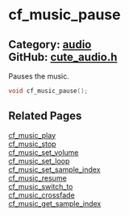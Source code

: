 [](../header.md ':include')

# cf_music_pause

Category: [audio](https://github.com/RandyGaul/cute_framework/blob/master/docs/api_reference?id=audio)  
GitHub: [cute_audio.h](https://github.com/RandyGaul/cute_framework/blob/master/include/cute_audio.h)  
---

Pauses the music.

```cpp
void cf_music_pause();
```

## Related Pages

[cf_music_play](https://github.com/RandyGaul/cute_framework/blob/master/docs/audio/cf_music_play.md)  
[cf_music_stop](https://github.com/RandyGaul/cute_framework/blob/master/docs/audio/cf_music_stop.md)  
[cf_music_set_volume](https://github.com/RandyGaul/cute_framework/blob/master/docs/audio/cf_music_set_volume.md)  
[cf_music_set_loop](https://github.com/RandyGaul/cute_framework/blob/master/docs/audio/cf_music_set_loop.md)  
[cf_music_set_sample_index](https://github.com/RandyGaul/cute_framework/blob/master/docs/audio/cf_music_set_sample_index.md)  
[cf_music_resume](https://github.com/RandyGaul/cute_framework/blob/master/docs/audio/cf_music_resume.md)  
[cf_music_switch_to](https://github.com/RandyGaul/cute_framework/blob/master/docs/audio/cf_music_switch_to.md)  
[cf_music_crossfade](https://github.com/RandyGaul/cute_framework/blob/master/docs/audio/cf_music_crossfade.md)  
[cf_music_get_sample_index](https://github.com/RandyGaul/cute_framework/blob/master/docs/audio/cf_music_get_sample_index.md)  
